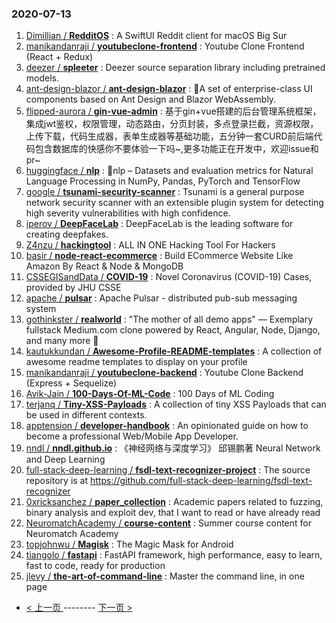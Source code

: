 ### 2020-07-13 
1. [
        Dimillian /
**RedditOS**](https://github.com/Dimillian/RedditOS) : A SwiftUI Reddit client for macOS Big Sur
1. [
        manikandanraji /
**youtubeclone-frontend**](https://github.com/manikandanraji/youtubeclone-frontend) : Youtube Clone Frontend (React + Redux)
1. [
        deezer /
**spleeter**](https://github.com/deezer/spleeter) : Deezer source separation library including pretrained models.
1. [
        ant-design-blazor /
**ant-design-blazor**](https://github.com/ant-design-blazor/ant-design-blazor) : 🌈A set of enterprise-class UI components based on Ant Design and Blazor WebAssembly.
1. [
        flipped-aurora /
**gin-vue-admin**](https://github.com/flipped-aurora/gin-vue-admin) : 基于gin+vue搭建的后台管理系统框架，集成jwt鉴权，权限管理，动态路由，分页封装，多点登录拦截，资源权限，上传下载，代码生成器，表单生成器等基础功能，五分钟一套CURD前后端代码包含数据库的快感你不要体验一下吗~,更多功能正在开发中，欢迎issue和pr~
1. [
        huggingface /
**nlp**](https://github.com/huggingface/nlp) : 🤗nlp – Datasets and evaluation metrics for Natural Language Processing in NumPy, Pandas, PyTorch and TensorFlow
1. [
        google /
**tsunami-security-scanner**](https://github.com/google/tsunami-security-scanner) : Tsunami is a general purpose network security scanner with an extensible plugin system for detecting high severity vulnerabilities with high confidence.
1. [
        iperov /
**DeepFaceLab**](https://github.com/iperov/DeepFaceLab) : DeepFaceLab is the leading software for creating deepfakes.
1. [
        Z4nzu /
**hackingtool**](https://github.com/Z4nzu/hackingtool) : ALL IN ONE Hacking Tool For Hackers
1. [
        basir /
**node-react-ecommerce**](https://github.com/basir/node-react-ecommerce) : Build ECommerce Website Like Amazon By React & Node & MongoDB
1. [
        CSSEGISandData /
**COVID-19**](https://github.com/CSSEGISandData/COVID-19) : Novel Coronavirus (COVID-19) Cases, provided by JHU CSSE
1. [
        apache /
**pulsar**](https://github.com/apache/pulsar) : Apache Pulsar - distributed pub-sub messaging system
1. [
        gothinkster /
**realworld**](https://github.com/gothinkster/realworld) : "The mother of all demo apps" — Exemplary fullstack Medium.com clone powered by React, Angular, Node, Django, and many more 🏅
1. [
        kautukkundan /
**Awesome-Profile-README-templates**](https://github.com/kautukkundan/Awesome-Profile-README-templates) : A collection of awesome readme templates to display on your profile
1. [
        manikandanraji /
**youtubeclone-backend**](https://github.com/manikandanraji/youtubeclone-backend) : Youtube Clone Backend (Express + Sequelize)
1. [
        Avik-Jain /
**100-Days-Of-ML-Code**](https://github.com/Avik-Jain/100-Days-Of-ML-Code) : 100 Days of ML Coding
1. [
        terjanq /
**Tiny-XSS-Payloads**](https://github.com/terjanq/Tiny-XSS-Payloads) : A collection of tiny XSS Payloads that can be used in different contexts.
1. [
        apptension /
**developer-handbook**](https://github.com/apptension/developer-handbook) : An opinionated guide on how to become a professional Web/Mobile App Developer.
1. [
        nndl /
**nndl.github.io**](https://github.com/nndl/nndl.github.io) : 《神经网络与深度学习》 邱锡鹏著 Neural Network and Deep Learning
1. [
        full-stack-deep-learning /
**fsdl-text-recognizer-project**](https://github.com/full-stack-deep-learning/fsdl-text-recognizer-project) : The source repository is at https://github.com/full-stack-deep-learning/fsdl-text-recognizer
1. [
        0xricksanchez /
**paper_collection**](https://github.com/0xricksanchez/paper_collection) : Academic papers related to fuzzing, binary analysis and exploit dev, that I want to read or have already read
1. [
        NeuromatchAcademy /
**course-content**](https://github.com/NeuromatchAcademy/course-content) : Summer course content for Neuromatch Academy
1. [
        topjohnwu /
**Magisk**](https://github.com/topjohnwu/Magisk) : The Magic Mask for Android
1. [
        tiangolo /
**fastapi**](https://github.com/tiangolo/fastapi) : FastAPI framework, high performance, easy to learn, fast to code, ready for production
1. [
        jlevy /
**the-art-of-command-line**](https://github.com/jlevy/the-art-of-command-line) : Master the command line, in one page 

- [ < 上一页 ](https://github.com/able8/github-trending-daily-record/blob/master/2020-07-12.md) -------- [ 下一页 > ](https://github.com/able8/github-trending-daily-record/blob/master/2020-07-14.md)
